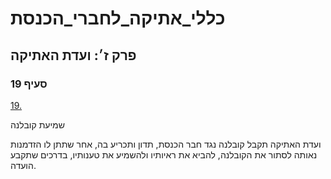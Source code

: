 # כללי_אתיקה_לחברי_הכנסת

## פרק ז׳: ועדת האתיקה

### סעיף 19

[19.](https://he.wikisource.org/wiki/כללי_אתיקה_לחברי_הכנסת#סעיף_19)

שמיעת קובלנה

ועדת האתיקה תקבל קובלנה נגד חבר הכנסת, תדון ותכריע בה, אחר שתתן לו הזדמנות נאותה לסתור את הקובלנה, להביא את ראיותיו ולהשמיע את טענותיו, בדרכים שתקבע הועדה.